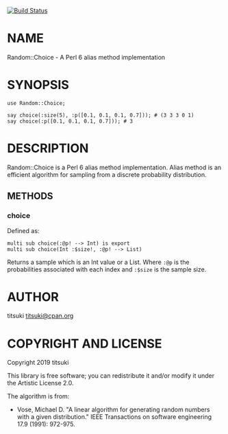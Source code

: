 [![Build Status](https://travis-ci.org/titsuki/p6-Random-Choice.svg?branch=master)](https://travis-ci.org/titsuki/p6-Random-Choice)

NAME
====

Random::Choice - A Perl 6 alias method implementation

SYNOPSIS
========

```perl6
use Random::Choice;

say choice(:size(5), :p([0.1, 0.1, 0.1, 0.7])); # (3 3 3 0 1)
say choice(:p([0.1, 0.1, 0.1, 0.7])); # 3
```

DESCRIPTION
===========

Random::Choice is a Perl 6 alias method implementation. Alias method is an efficient algorithm for sampling from a discrete probability distribution.

METHODS
-------

### choice

Defined as:

    multi sub choice(:@p! --> Int) is export
    multi sub choice(Int :$size!, :@p! --> List)

Returns a sample which is an Int value or a List. Where `:@p` is the probabilities associated with each index and `:$size` is the sample size.

AUTHOR
======

titsuki <titsuki@cpan.org>

COPYRIGHT AND LICENSE
=====================

Copyright 2019 titsuki

This library is free software; you can redistribute it and/or modify it under the Artistic License 2.0.

The algorithm is from:

  * Vose, Michael D. "A linear algorithm for generating random numbers with a given distribution." IEEE Transactions on software engineering 17.9 (1991): 972-975.

